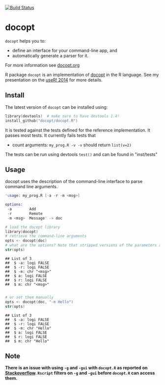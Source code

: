 [![Build Status](https://travis-ci.org/docopt/docopt.R.svg?branch=master)](https://travis-ci.org/docopt/docopt.R)

docopt
========================================================

`docopt` helps you to:

- define an interface for your command-line app, and
- automatically generate a parser for it.

For more information see [docopt.org](http://docopt.org)

R package `docopt` is an implementation of [docopt](http://docopt.org) in the R language.
See my presentation on the [useR! 2014](http://www.slideshare.net/EdwindeJonge1/docopt-user2014) for more details.

Install
-------

The latest version of `docopt` can be installed using:

```S
library(devtools)  # make sure to have devtools 1.4!
install_github("docopt/docopt.R")
```


It is tested against the tests defined for the reference implementation.
It passes most tests. It currently fails tests that 

- count arguments: `my_prog.R -v -v` should return `list(v=2)`

The tests can be run using devtools `test()` and can be found in "inst/tests"

Usage
-----

docopt uses the description of the command-line interface to parse command line
arguments.


```S
'usage: my_prog.R [-a -r -m <msg>]

options:
 -a        Add
 -r        Remote
 -m <msg>  Message' -> doc

# load the docopt library
library(docopt)
# retrieve the command-line arguments
opts <- docopt(doc)
# what are the options? Note that stripped versions of the parameters are added to the returned list
str(opts)  
```

```
## List of 3
##  $ -a: logi FALSE
##  $ -r: logi FALSE
##  $ -m: chr "<msg>"
##  $ a: logi FALSE
##  $ r: logi FALSE
##  $ m: chr "<msg>"
```

```S

# or set them manually
opts <- docopt(doc, "-m Hello")
str(opts)
```

```
## List of 3
##  $ -a: logi FALSE
##  $ -r: logi FALSE
##  $ -m: chr "Hello"
##  $ a: logi FALSE
##  $ r: logi FALSE
##  $ m: chr "Hello"
```

## Note

**There is an issue with using `-g` and `-gui` with `docopt.R` as reported on [Stackoverflow](http://stackoverflow.com/questions/30698581/how-to-prevent-command-line-args-from-being-interpreted-by-r-vs-only-by-my-scri/30751839#30751839). `Rscript` filters on `-g` and `-gui` before `docopt.R` can access them.**
